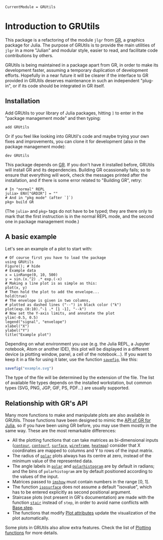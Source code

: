 ```@meta
CurrentModule = GRUtils
```
# Introduction to GRUtils

This package is a refactoring of the module `jlgr` from [GR](https://github.com/jheinen/GR.jl), a graphics package for Julia. The purpose of GRUtils is to provide the main utilities of `jlgr` in a more "Julian" and modular style, easier to read, and facilitate code contributions by others.

GRUtils is being maintained in a package apart from GR, in order to make its development faster, assuming a temporary duplication of development efforts. Hopefully in a near future it will be clearer if the interface to GR provided in GRUtils deserves maintenance in such an independent "plug-in", or if its code should be integrated in GR itself.

## Installation

Add GRUtils to your library of Julia packages, hitting `]` to enter in the "package management mode" and then typing:

```julia-repl
add GRUtils
```

Or if you feel like looking into GRUtil's code and maybe trying your own fixes and improvements, you can clone it for development (also in the package management mode):

```julia-repl
dev GRUtils
```

This package depends on [GR](https://github.com/jheinen/GR.jl). If you don't have it installed before, GRUtils will install GR and its dependencies. Building GR ocassionally fails; so to ensure that everything will work, check the messages printed after the installation, and if there is some error related to "Building GR", retry:

```julia-repl
# In "normal" REPL
julia> ENV["GRDIR"] = ""
# And in "pkg mode" (after `]`)
pkg> build GR
```

(The `julia>` and `pkg>` tags do not have to be typed; they are there only to mark that the first instruction is in the normal REPL mode, and the second one in package management mode.)

## A basic example

Let's see an example of a plot to start with:

```@example plot
# Of course first you have to load the package
using GRUtils
Figure(); # hide
# Example data
x = LinRange(0, 10, 500)
y = sin.(x.^2) .* exp.(-x)
# Making a line plot is as simple as this:
plot(x, y)
# Then hold the plot to add the envelope...
hold(true)
# The envelope is given in two columns,
# plotted as dashed lines ("--") in black color ("k")
plot(exp.(0:10).^-1 .* [1 -1], "--k")
# Now set the Y-axis limits, and annotate the plot
ylim(-0.5, 0.5)
legend("signal", "envelope")
xlabel("X")
ylabel("Y")
title("Example plot")
```

Depending on what environment you use (e.g. the Julia REPL, a Jupyter notebook, Atom or another IDE), this plot will be displayed in a different device (a plotting window, panel, a cell of the notebook...). If you want to keep it in a file for using it later, use the function [`savefig`](@ref), like this:

```julia
savefig("example.svg")
```

The type of the file will be determined by the extension of the file. The list of available file types depends on the installed workstation, but common types (SVG, PNG, JGP, GIF, PS, PDF...) are usually supported.

## Relationship with GR's API

Many more functions to make and manipulate plots are also available in GRUtils. Those functions have been designed to mimic the [API of GR for Julia](https://gr-framework.org/julia-jlgr.html), so if you have been using GR before, you may use them mostly in the same way. These are the most remarkable differences:

* All the plotting functions that can take matrices as bi-dimensional inputs ([`contour`](@ref), [`contourf`](@ref), [`surface`](@ref), [`wireframe`](@ref), [`heatmap`](@ref)) consider that X coordinates are mapped to columns and Y to rows of the input matrix.
* The radius of [`polar`](@ref) plots always has its centre at zero, instead of the minimum value of the represented data.
* The angle labels in [`polar`](@ref) and [`polarhistogram`](@ref) are by default in radians; and the bins of `polarhistogram` are by default positioned according to the values of the input.
* Matrices passed to [`imshow`](@ref) must contain numbers in the range [0, 1].
* The function [`isosurface`](@ref) does not assume a default "isovalue", which has to be entered explicitly as second positional argument.
* Staircase plots (not present in GR's documentation) are made with the function [`stair`](@ref) instead of `step`, in order to avoid name conflicts with [Base.step](https://docs.julialang.org/en/latest/base/collections/#Base.step).
* The functions that modify [Plot attributes](@ref) update the visualization of the plot automatically.

Some plots in GRUtils also allow extra features. Check the list of [Plotting functions](@ref) for more details.
